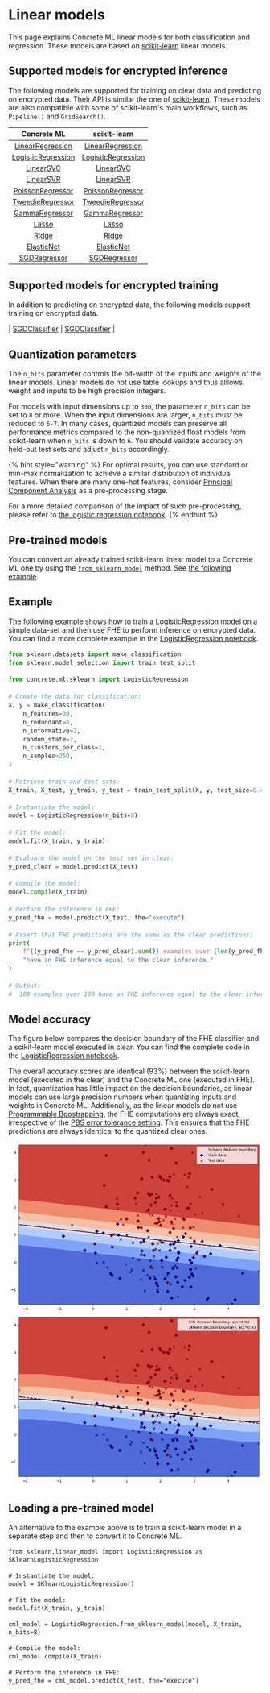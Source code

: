# Linear models

This page explains Concrete ML linear models for both classification and regression. These models are based on [scikit-learn](https://scikit-learn.org/stable/) linear models.

## Supported models for encrypted inference

The following models are supported for training on clear data and predicting on encrypted data. Their API is similar the one of [scikit-learn](https://scikit-learn.org/stable/modules/classes.html#module-sklearn.linear_model). These models are also compatible with some of scikit-learn's main workflows, such as `Pipeline()` and `GridSearch()`.

|                                              Concrete ML                                             |                                                                         scikit-learn                                                                         |
| :--------------------------------------------------------------------------------------------------: | :----------------------------------------------------------------------------------------------------------------------------------------------------------: |
|   [LinearRegression](../references/api/concrete.ml.sklearn.linear_model.md#class-linearregression)   |    [LinearRegression](https://scikit-learn.org/stable/modules/generated/sklearn.linear_model.LinearRegression.html#sklearn.linear_model.LinearRegression)    |
| [LogisticRegression](../references/api/concrete.ml.sklearn.linear_model.md#class-logisticregression) | [LogisticRegression](https://scikit-learn.org/stable/modules/generated/sklearn.linear_model.LogisticRegression.html#sklearn.linear_model.LogisticRegression) |
|               [LinearSVC](../references/api/concrete.ml.sklearn.svm.md#class-linearsvc)              |                        [LinearSVC](https://scikit-learn.org/stable/modules/generated/sklearn.svm.LinearSVC.html#sklearn.svm.LinearSVC)                       |
|               [LinearSVR](../references/api/concrete.ml.sklearn.svm.md#class-linearsvr)              |                        [LinearSVR](https://scikit-learn.org/stable/modules/generated/sklearn.svm.LinearSVR.html#sklearn.svm.LinearSVR)                       |
|        [PoissonRegressor](../references/api/concrete.ml.sklearn.glm.md#class-poissonregressor)       |    [PoissonRegressor](https://scikit-learn.org/stable/modules/generated/sklearn.linear_model.PoissonRegressor.html#sklearn.linear_model.PoissonRegressor)    |
|        [TweedieRegressor](../references/api/concrete.ml.sklearn.glm.md#class-tweedieregressor)       |    [TweedieRegressor](https://scikit-learn.org/stable/modules/generated/sklearn.linear_model.TweedieRegressor.html#sklearn.linear_model.TweedieRegressor)    |
|          [GammaRegressor](../references/api/concrete.ml.sklearn.glm.md#class-gammaregressor)         |       [GammaRegressor](https://scikit-learn.org/stable/modules/generated/sklearn.linear_model.GammaRegressor.html#sklearn.linear_model.GammaRegressor)       |
|              [Lasso](../references/api/concrete.ml.sklearn.linear_model.md#class-lasso)              |                     [Lasso](https://scikit-learn.org/stable/modules/generated/sklearn.linear_model.Lasso.html#sklearn.linear_model.Lasso)                    |
|              [Ridge](../references/api/concrete.ml.sklearn.linear_model.md#class-ridge)              |                     [Ridge](https://scikit-learn.org/stable/modules/generated/sklearn.linear_model.Ridge.html#sklearn.linear_model.Ridge)                    |
|         [ElasticNet](../references/api/concrete.ml.sklearn.linear_model.md#class-elasticnet)         |             [ElasticNet](https://scikit-learn.org/stable/modules/generated/sklearn.linear_model.ElasticNet.html#sklearn.linear_model.ElasticNet)             |
|       [SGDRegressor](../references/api/concrete.ml.sklearn.linear_model.md#class-sgdregressor)       |                           [SGDRegressor](https://scikit-learn.org/stable/modules/generated/sklearn.linear_model.SGDRegressor.html)                           |

## Supported models for encrypted training

In addition to predicting on encrypted data, the following models support training on encrypted data.

\| [SGDClassifier](../references/api/concrete.ml.sklearn.linear_model.md#class-sgdclassifier) | [SGDClassifier](https://scikit-learn.org/stable/modules/generated/sklearn.linear_model.SGDRegressor.html) |

## Quantization parameters

The `n_bits` parameter controls the bit-width of the inputs and weights of the linear models. Linear models do not use table lookups and thus alllows weight and inputs to be high precision integers.

For models with input dimensions up to `300`, the parameter `n_bits` can be set to `8` or more. When the input dimensions are larger, `n_bits` must be reduced to `6-7`. In many cases, quantized models can preserve all performance metrics compared to the non-quantized float models from scikit-learn when `n_bits` is down to `6`. You should validate accuracy on held-out test sets and adjust `n_bits` accordingly.

{% hint style="warning" %}
For optimal results, you can use standard or min-max normalization to achieve a similar distribution of individual features. When there are many one-hot features, consider [Principal Component Analysis](https://scikit-learn.org/stable/modules/generated/sklearn.decomposition.PCA.html) as a pre-processing stage.

For a more detailed comparison of the impact of such pre-processing, please refer to [the logistic regression notebook](../advanced_examples/LogisticRegression.ipynb).
{% endhint %}

## Pre-trained models

You can convert an already trained scikit-learn linear model to a Concrete ML one by using the [`from_sklearn_model`](../references/api/concrete.ml.sklearn.base.md#classmethod-from_sklearn_model) method. See [the following example](linear.md#loading-a-pre-trained-model).

## Example

The following example shows how to train a LogisticRegression model on a simple data-set and then use FHE to perform inference on encrypted data. You can find a more complete example in the [LogisticRegression notebook](../tutorials/ml_examples.md).

```python
from sklearn.datasets import make_classification
from sklearn.model_selection import train_test_split

from concrete.ml.sklearn import LogisticRegression

# Create the data for classification:
X, y = make_classification(
    n_features=30,
    n_redundant=0,
    n_informative=2,
    random_state=2,
    n_clusters_per_class=1,
    n_samples=250,
)

# Retrieve train and test sets:
X_train, X_test, y_train, y_test = train_test_split(X, y, test_size=0.4, random_state=42)

# Instantiate the model:
model = LogisticRegression(n_bits=8)

# Fit the model:
model.fit(X_train, y_train)

# Evaluate the model on the test set in clear:
y_pred_clear = model.predict(X_test)

# Compile the model:
model.compile(X_train)

# Perform the inference in FHE:
y_pred_fhe = model.predict(X_test, fhe="execute")

# Assert that FHE predictions are the same as the clear predictions:
print(
    f"{(y_pred_fhe == y_pred_clear).sum()} examples over {len(y_pred_fhe)} "
    "have an FHE inference equal to the clear inference."
)

# Output:
#  100 examples over 100 have an FHE inference equal to the clear inference
```

## Model accuracy

The figure below compares the decision boundary of the FHE classifier and a scikit-learn model executed in clear. You can find the complete code in the [LogisticRegression notebook](../tutorials/ml_examples.md).

The overall accuracy scores are identical (93%) between the scikit-learn model (executed in the clear) and the Concrete ML one (executed in FHE). In fact, quantization has little impact on the decision boundaries, as linear models can use large precision numbers when quantizing inputs and weights in Concrete ML. Additionally, as the linear models do not use [Programmable Boostrapping](../getting-started/concepts.md#cryptography-concepts), the FHE computations are always exact, irrespective of the [PBS error tolerance setting](../explanations/advanced_features.md#approximate-computations). This ensures that the FHE predictions are always identical to the quantized clear ones.

![Sklearn model decision boundaries](../figures/logistic_regression_clear.png) ![FHE model decision boundaries](../figures/logistic_regression_fhe.png)

## Loading a pre-trained model

An alternative to the example above is to train a scikit-learn model in a separate step and then to convert it to Concrete ML.

```
from sklearn.linear_model import LogisticRegression as SKlearnLogisticRegression

# Instantiate the model:
model = SKlearnLogisticRegression()

# Fit the model:
model.fit(X_train, y_train)

cml_model = LogisticRegression.from_sklearn_model(model, X_train, n_bits=8)

# Compile the model:
cml_model.compile(X_train)

# Perform the inference in FHE:
y_pred_fhe = cml_model.predict(X_test, fhe="execute")


```
